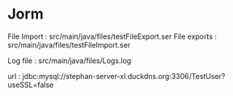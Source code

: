 # Jorm

File Import : src/main/java/files/testFileExport.ser
File exports : src/main/java/files/testFileImport.ser

Log file : src/main/java/files/Logs.log


url :  jdbc:mysql://stephan-server-xl.duckdns.org:3306/TestUser?useSSL=false
